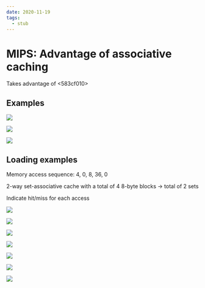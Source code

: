 ```yaml
---
date: 2020-11-19
tags: 
  - stub
---
```


# MIPS: Advantage of associative caching

Takes advantage of <583cf010> 

## Examples

![](./static/mips-advantage-assoc.png)

![](./static/mips-assoc-cache-2.png)

![](./static/mips-advantage-assoc-3.png)

## Loading examples

Memory access sequence: 4, 0, 8, 36, 0

2-way set-associative cache with a total of 4 8-byte blocks -> total of 2 sets

Indicate hit/miss for each access

![](./static/mips-SA-cache-setup.png)

![](./static/mips-load-1-1-cache.png)

![](./static/mips-load-1-2-cache.png)

![](./static/mips-load-1-2a-cache.png)

![](./static/mips-load-1-3-cache.png)

![](./static/mips-load-1-4-cache.png)

![](./static/mips-load-eg.png)


